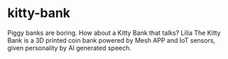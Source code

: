 # kitty-bank
Piggy banks are boring. How about a Kitty Bank that talks? Lilia The Kitty Bank is a 3D printed coin bank powered by Mesh APP and IoT sensors, given personality by AI generated speech.
